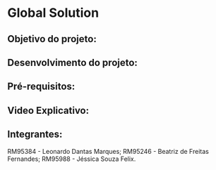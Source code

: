 # Global Solution

## Objetivo do projeto:


## Desenvolvimento do projeto:


## Pré-requisitos:


## Video Explicativo:


## Integrantes:
RM95384 - Leonardo Dantas Marques;
RM95246 - Beatriz de Freitas Fernandes;
RM95988 - Jéssica Souza Felix.

